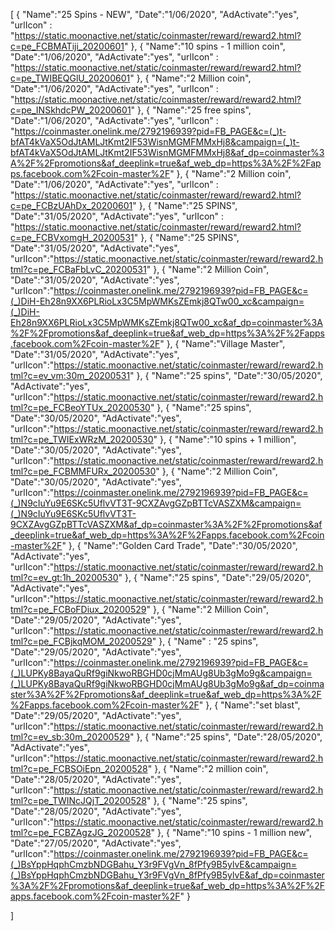 [
  {
       "Name":"25 Spins - NEW",
       "Date":"1/06/2020",
       "AdActivate":"yes",
       "urlIcon" : "https://static.moonactive.net/static/coinmaster/reward/reward2.html?c=pe_FCBMATiji_20200601"
   },
  {
       "Name":"10 spins - 1 million coin",
       "Date":"1/06/2020",
       "AdActivate":"yes",
       "urlIcon" : "https://static.moonactive.net/static/coinmaster/reward/reward2.html?c=pe_TWIBEQGlU_20200601"
   },
  {
       "Name":"2 Million coin",
       "Date":"1/06/2020",
       "AdActivate":"yes",
       "urlIcon" : "https://static.moonactive.net/static/coinmaster/reward/reward2.html?c=pe_INSkhdcPW_20200601"
   },
  {
       "Name":"25 free spins",
       "Date":"1/06/2020",
       "AdActivate":"yes",
       "urlIcon" : "https://coinmaster.onelink.me/2792196939?pid=FB_PAGE&c=(_)t-bfAT4kVaX5OdJtAMLJtKmt2IF53WisnMGMFMMxHj8&campaign=(_)t-bfAT4kVaX5OdJtAMLJtKmt2IF53WisnMGMFMMxHj8&af_dp=coinmaster%3A%2F%2Fpromotions&af_deeplink=true&af_web_dp=https%3A%2F%2Fapps.facebook.com%2Fcoin-master%2F"
   },
  {
       "Name":"2 Million coin",
       "Date":"1/06/2020",
       "AdActivate":"yes",
       "urlIcon" : "https://static.moonactive.net/static/coinmaster/reward/reward2.html?c=pe_FCBzUAhDx_20200601"
   },
  {
       "Name":"25 SPINS",
       "Date":"31/05/2020",
       "AdActivate":"yes",
       "urlIcon" : "https://static.moonactive.net/static/coinmaster/reward/reward2.html?c=pe_FCBVxomgH_20200531"
   },
  {
       "Name":"25 SPINS",
       "Date":"31/05/2020",
       "AdActivate":"yes",
       "urlIcon":"https://static.moonactive.net/static/coinmaster/reward/reward2.html?c=pe_FCBaFbLvC_20200531"
   },
  {
       "Name":"2 Million Coin",
       "Date":"31/05/2020",
       "AdActivate":"yes",
       "urlIcon":"https://coinmaster.onelink.me/2792196939?pid=FB_PAGE&c=(_)DiH-Eh28n9XX6PLRioLx3C5MpWMKsZEmkj8QTw00_xc&campaign=(_)DiH-Eh28n9XX6PLRioLx3C5MpWMKsZEmkj8QTw00_xc&af_dp=coinmaster%3A%2F%2Fpromotions&af_deeplink=true&af_web_dp=https%3A%2F%2Fapps.facebook.com%2Fcoin-master%2F"
   },
  {
       "Name":"Village Master",
       "Date":"31/05/2020",
       "AdActivate":"yes",
       "urlIcon":"https://static.moonactive.net/static/coinmaster/reward/reward2.html?c=ev_vm:30m_20200531"
   },
  {
       "Name":"25 spins",
       "Date":"30/05/2020",
       "AdActivate":"yes",
       "urlIcon":"https://static.moonactive.net/static/coinmaster/reward/reward2.html?c=pe_FCBeoYTUx_20200530"
   },
   {
       "Name":"25 spins",
       "Date":"30/05/2020",
       "AdActivate":"yes",
       "urlIcon":"https://static.moonactive.net/static/coinmaster/reward/reward2.html?c=pe_TWIExWRzM_20200530"
   },
  {
       "Name":"10 spins + 1 million",
       "Date":"30/05/2020",
       "AdActivate":"yes",
       "urlIcon":"https://static.moonactive.net/static/coinmaster/reward/reward2.html?c=pe_FCBMMFURx_20200530"
   },
  {
       "Name":"2 Million Coin",
       "Date":"30/05/2020",
       "AdActivate":"yes",
       "urlIcon":"https://coinmaster.onelink.me/2792196939?pid=FB_PAGE&c=(_)N9cIuYu9E6SKc5UflvVT3T-9CXZAvgGZpBTTcVASZXM&campaign=(_)N9cIuYu9E6SKc5UflvVT3T-9CXZAvgGZpBTTcVASZXM&af_dp=coinmaster%3A%2F%2Fpromotions&af_deeplink=true&af_web_dp=https%3A%2F%2Fapps.facebook.com%2Fcoin-master%2F"
   },
  {
       "Name":"Golden Card Trade",
       "Date":"30/05/2020",
       "AdActivate":"yes",
       "urlIcon":"https://static.moonactive.net/static/coinmaster/reward/reward2.html?c=ev_gt:1h_20200530"
   },
        {
       "Name":"25 spins",
       "Date":"29/05/2020",
       "AdActivate":"yes",
       "urlIcon":"https://static.moonactive.net/static/coinmaster/reward/reward2.html?c=pe_FCBoFDiux_20200529"
   },
  {
       "Name":"2 Million Coin",
       "Date":"29/05/2020",
       "AdActivate":"yes",
       "urlIcon":"https://static.moonactive.net/static/coinmaster/reward/reward2.html?c=pe_FCBjkqMOM_20200529"
   },
  {
       "Name" : "25 spins",
       "Date":"29/05/2020",
       "AdActivate":"yes",
       "urlIcon":"https://coinmaster.onelink.me/2792196939?pid=FB_PAGE&c=(_)LUPKy8BayaQuRf9giNkwoRBGHD0cjMmAUg8Ub3gMo9g&campaign=(_)LUPKy8BayaQuRf9giNkwoRBGHD0cjMmAUg8Ub3gMo9g&af_dp=coinmaster%3A%2F%2Fpromotions&af_deeplink=true&af_web_dp=https%3A%2F%2Fapps.facebook.com%2Fcoin-master%2F"
   },
  {
       "Name":"set blast",
       "Date":"29/05/2020",
       "AdActivate":"yes",
       "urlIcon":"https://static.moonactive.net/static/coinmaster/reward/reward2.html?c=ev_sb:30m_20200529"
   },
  {
       "Name":"25 spins",
       "Date":"28/05/2020",
       "AdActivate":"yes",
       "urlIcon":"https://static.moonactive.net/static/coinmaster/reward/reward2.html?c=pe_FCBSOiEpn_20200528"
   },
  {
       "Name":"2 million coin",
       "Date":"28/05/2020",
       "AdActivate":"yes",
       "urlIcon":"https://static.moonactive.net/static/coinmaster/reward/reward2.html?c=pe_TWINcJQjT_20200528"
   },
  {
       "Name":"25 spins",
       "Date":"28/05/2020",
       "AdActivate":"yes",
       "urlIcon":"https://static.moonactive.net/static/coinmaster/reward/reward2.html?c=pe_FCBZAgzJG_20200528"
   },
  {
       "Name":"10 spins - 1 million new",
       "Date":"27/05/2020",
       "AdActivate":"yes",
       "urlIcon":"https://coinmaster.onelink.me/2792196939?pid=FB_PAGE&c=(_)BsYppHqphCmzbNDGBahu_Y3r9FVgVn_8fPfy9B5ylvE&campaign=(_)BsYppHqphCmzbNDGBahu_Y3r9FVgVn_8fPfy9B5ylvE&af_dp=coinmaster%3A%2F%2Fpromotions&af_deeplink=true&af_web_dp=https%3A%2F%2Fapps.facebook.com%2Fcoin-master%2F"
   }
   
]
